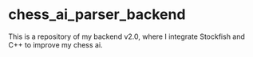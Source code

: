 # chess_ai_parser_backend
This is a repository of my backend v2.0, where I integrate Stockfish and C++ to improve my chess ai.
